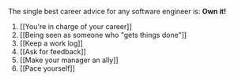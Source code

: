 The single best career advice for any software engineer is:
**Own it!**


1. [[You're in charge of your career]]
2. [[Being seen as someone who "gets things done"]]
3. [[Keep a work log]]
4. [[Ask for feedback]]
5. [[Make your manager an ally]]
6. [[Pace yourself]]
